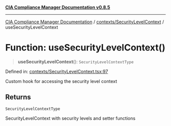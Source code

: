 [**CIA Compliance Manager Documentation v0.8.5**](../../../README.md)

***

[CIA Compliance Manager Documentation](../../../modules.md) / [contexts/SecurityLevelContext](../README.md) / useSecurityLevelContext

# Function: useSecurityLevelContext()

> **useSecurityLevelContext**(): `SecurityLevelContextType`

Defined in: [contexts/SecurityLevelContext.tsx:97](https://github.com/Hack23/cia-compliance-manager/blob/b7c3bc9644fb5b9d82b5b184ba290206da25104b/src/contexts/SecurityLevelContext.tsx#L97)

Custom hook for accessing the security level context

## Returns

`SecurityLevelContextType`

SecurityLevelContext with security levels and setter functions
